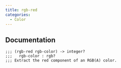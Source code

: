 ```yaml
---
title: rgb-red
categories: 
  - Color
---
```

## Documentation

```
;;; (rgb-red rgb-color) -> integer?
;;;   rgb-color : rgb?
;;; Extract the red component of an RGB(A) color.
```
